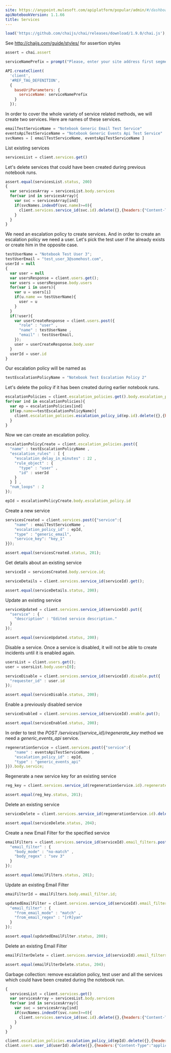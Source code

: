 ```yaml
---
site: https://anypoint.mulesoft.com/apiplatform/popular/admin/#/dashboard/apis/7593/versions/7719/portal/pages/6600/preview
apiNotebookVersion: 1.1.66
title: Services
---
```


```javascript
load('https://github.com/chaijs/chai/releases/download/1.9.0/chai.js');
```

See http://chaijs.com/guide/styles/ for assertion styles

```javascript
assert = chai.assert
```

```javascript
serviceNamePrefix = prompt("Please, enter your site address first segment. For example, for site address 'http://www.acme-co.pagerduty.com' enter 'acme-co'.");
```

```javascript
API.createClient(
  'client',
  '#REF_TAG_DEFENITION',
  {
    baseUriParameters: {
      serviceName: serviceNamePrefix
    }
  });
```

In order to cover the whole variety of service related methods, we will create two services. Here are names of these services.

```javascript
emailTestServiceName = "Notebook Generic Email Test Service"
eventsApiTestServiceName = "Notebook Generic Events Api Test Service"
svcNames = [ emailTestServiceName, eventsApiTestServiceName ]
```

List existing services

```javascript
servicesList = client.services.get()
```

Let's delete services that could have been created during previous notebook runs.

```javascript
assert.equal(servicesList.status, 200)
{
  var servicesArray = servicesList.body.services
  for(var ind in servicesArray){
    var svc = servicesArray[ind]
    if(svcNames.indexOf(svc.name)>=0){
      client.services.service_id(svc.id).delete({},{headers:{"Content-Type":"application/json"}});
    }
  }
}
```

We need an escalation policy to create services.
And in order to create an escalation policy we need a user.
Let's pick the test user if he already exists or create him in the opposite case.

```javascript
testUserName = "Notebook Test User 3";
testUserEmail = "test_user_3@somehost.com",
userId = null
{
  var user = null
  var usersResponse = client.users.get();
  var users = usersResponse.body.users
  for(var i in users){
    var u = users[i]
    if(u.name == testUserName){
      user = u
    }
  }
  if(!user){
    var userCreateResponse = client.users.post({
      "role" : "user" ,
      "name" : testUserName ,
      "email" : testUserEmail,
    });
    user = userCreateResponse.body.user
  }
  userId = user.id
}
```

Our escalation policy will be named as

```javascript
testEscalationPolicyName = "Notebook Test Escalation Policy 2"
```

Let's delete the policy if it has been created during earlier notebook runs.

```javascript
escalationPolicies = client.escalation_policies.get().body.escalation_policies
for(var ind in escalationPolicies){
  var ep = escalationPolicies[ind]
  if(ep.name==testEscalationPolicyName){
    client.escalation_policies.escalation_policy_id(ep.id).delete({},{headers:{"Content-Type":"application/json"}});
  }
}
```

Now we can create an escalation policy.

```javascript
escalationPolicyCreate = client.escalation_policies.post({
  "name" : testEscalationPolicyName ,
  "escalation_rules" : [ {
    "escalation_delay_in_minutes" : 22 ,
    "rule_object" : {
      "type" : "user" ,
      "id" : userId
    }
  } ] ,
  "num_loops" : 2
});
```

```javascript
epId = escalationPolicyCreate.body.escalation_policy.id
```

Create a new service

```javascript
servicesCreated = client.services.post({"service":{
    "name" : emailTestServiceName ,
    "escalation_policy_id" : epId,
    "type" : "generic_email",
    "service_key": "key_1"
}});
```

```javascript
assert.equal(servicesCreated.status, 201);
```

Get details about an existing service

```javascript
serviceId = servicesCreated.body.service.id;
```

```javascript
serviceDetails = client.services.service_id(serviceId).get();
```

```javascript
assert.equal(serviceDetails.status, 200);
```

Update an existing service

```javascript
serviceUpdated = client.services.service_id(serviceId).put({
  "service" : {
    "description" : "Edited service description."
  }
});
```

```javascript
assert.equal(serviceUpdated.status, 200);
```

Disable a service. Once a service is disabled, it will not be
able to create incidents until it is enabled again.

```javascript
usersList = client.users.get();
user = usersList.body.users[0];
```

```javascript
serviceDisable = client.services.service_id(serviceId).disable.put({
  "requester_id" : user.id
});
```

```javascript
assert.equal(serviceDisable.status, 200);
```

Enable a previously disabled service

```javascript
serviceEnabled = client.services.service_id(serviceId).enable.put();
```

```javascript
assert.equal(serviceEnabled.status, 200);
```

In order to test the _POST /services/{service_id}/regenerate_key_ method we need a _generic_events_api_ service.

```javascript
regenerationService = client.services.post({"service":{
    "name" : eventsApiTestServiceName ,
    "escalation_policy_id" : epId,
    "type" : "generic_events_api"
}}).body.service;
```

Regenerate a new service key for an existing service

```javascript
reg_key = client.services.service_id(regenerationService.id).regenerate_key.post();
```

```javascript
assert.equal(reg_key.status, 201);
```

Delete an existing service

```javascript
serviceDelete = client.services.service_id(regenerationService.id).delete({},{headers:{"Content-Type":"application/json"}});
```

```javascript
assert.equal(serviceDelete.status, 204);
```


Create a new Email Filter for the specified service

```javascript
emailFilters = client.services.service_id(serviceId).email_filters.post({
  "email_filter" : {
    "body_mode" : "no-match" ,
    "body_regex" : "sev 3"
  }
});
```

```javascript
assert.equal(emailFilters.status, 201);
```

Update an existing Email Filter

```javascript
emaiFilterId = emailFilters.body.email_filter.id;
```

```javascript
updatedEmailFilter = client.services.service_id(serviceId).email_filters.id(emaiFilterId).put({
  "email_filter" : {
    "from_email_mode" : "match" ,
    "from_email_regex" : "[rR]yan"
  }
});
```

```javascript
assert.equal(updatedEmailFilter.status, 200);
```

Delete an existing Email Filter

```javascript
emailFilterDelete = client.services.service_id(serviceId).email_filters.id(emaiFilterId).delete({},{headers:{"Content-Type":"application/json"}});
```

```javascript
assert.equal(emailFilterDelete.status, 204);
```

Garbage collection: remove escalation policy, test user and all the services which could have been created during the notebook run.

```javascript
{
  servicesList = client.services.get()
  var servicesArray = servicesList.body.services
  for(var ind in servicesArray){
    var svc = servicesArray[ind]
    if(svcNames.indexOf(svc.name)>=0){
      client.services.service_id(svc.id).delete({},{headers:{"Content-Type":"application/json"}});
    }
  }
}

client.escalation_policies.escalation_policy_id(epId).delete({},{headers:{"Content-Type":"application/json"}});
client.users.user_id(userId).delete({},{headers:{"Content-Type":"application/json"}});
```